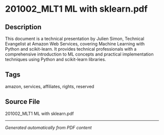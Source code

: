 # 201002_MLT1 ML with sklearn.pdf

## Description
This document is a technical presentation by Julien Simon, Technical Evangelist at Amazon Web Services, covering Machine Learning with Python and scikit-learn. It provides technical professionals with a comprehensive introduction to ML concepts and practical implementation techniques using Python and scikit-learn libraries.
## Tags
amazon, services, affiliates, rights, reserved

## Source File
201002_MLT1 ML with sklearn.pdf

---
*Generated automatically from PDF content*

